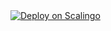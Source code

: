 <a href="https://my.scalingo.com/deploy?source=https://try.gitea.io/hanaang/sample-php-symfony">
   <img src="https://cdn.scalingo.com/deploy/button.svg" alt="Deploy on Scalingo" data-canonical-src="https://cdn.scalingo.com/deploy/button.svg" style="max-width:100%;">
</a>